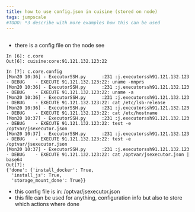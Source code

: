 ```yaml
---
title: how to use config.json in cuisine (stored on node)
tags: jumpscale
#TODO: *3 describe with more examples how this can be used
---
```


##

- there is a config file on the node see

```
In [6]: c.core
Out[6]: cuisine:core:91.121.132.123:22

In [7]: c.core.config
[Mon20 10:36] - ExecutorSSH.py      :231 :j.executorssh91.121.132.123    - DEBUG    - EXECUTE 91.121.132.123:22: uname -mnprs
[Mon20 10:36] - ExecutorSSH.py      :231 :j.executorssh91.121.132.123    - DEBUG    - EXECUTE 91.121.132.123:22: uname -a
[Mon20 10:36] - ExecutorSSH.py      :231 :j.executorssh91.121.132.123    - DEBUG    - EXECUTE 91.121.132.123:22: cat /etc/lsb-release
[Mon20 10:36] - ExecutorSSH.py      :231 :j.executorssh91.121.132.123    - DEBUG    - EXECUTE 91.121.132.123:22: cat /etc/hostname
[Mon20 10:37] - ExecutorSSH.py      :231 :j.executorssh91.121.132.123    - DEBUG    - EXECUTE 91.121.132.123:22: test -e /optvar/jsexecutor.json
[Mon20 10:37] - ExecutorSSH.py      :231 :j.executorssh91.121.132.123    - DEBUG    - EXECUTE 91.121.132.123:22: test -e /optvar/jsexecutor.json
[Mon20 10:37] - ExecutorSSH.py      :231 :j.executorssh91.121.132.123    - DEBUG    - EXECUTE 91.121.132.123:22: cat /optvar/jsexecutor.json | base64
Out[7]:
{'done': {'install_docker': True,
  'install_js': True,
  'storage_mount_done': True}}
```

- this config file is in: /optvar/jsexecutor.json
- this file can be used for anything, configuration info but also to store which actions where done
